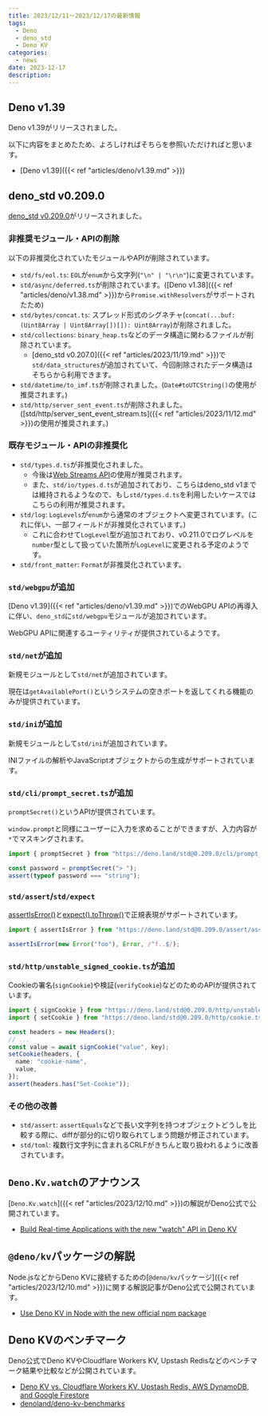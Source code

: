 ```yaml
---
title: 2023/12/11〜2023/12/17の最新情報
tags:
  - Deno
  - deno_std
  - Deno KV
categories:
  - news
date: 2023-12-17
description: 
---
```


## Deno v1.39

Deno v1.39がリリースされました。

以下に内容をまとめたため、よろしければそちらを参照いただければと思います。

* [Deno v1.39]({{< ref "articles/deno/v1.39.md" >}})

## deno_std v0.209.0

[deno_std v0.209.0](https://github.com/denoland/deno_std/releases/tag/0.209.0)がリリースされました。

### 非推奨モジュール・APIの削除

以下の非推奨化されていたモジュールやAPIが削除されています。

- `std/fs/eol.ts`: `EOL`が`enum`から文字列(`"\n" | "\r\n"`)に変更されています。
- `std/async/deferred.ts`が削除されています。([Deno v1.38]({{< ref "articles/deno/v1.38.md" >}})から`Promise.withResolvers`がサポートされたため)
- `std/bytes/concat.ts`: スプレッド形式のシグネチャ(`concat(...buf: (Uint8Array | Uint8Array[])[]): Uint8Array`)が削除されました。
- `std/collections`: `binary_heap.ts`などのデータ構造に関わるファイルが削除されています。
  - [deno_std v0.207.0]({{< ref "articles/2023/11/19.md" >}})で`std/data_structures`が追加されていて、今回削除されたデータ構造はそちらから利用できます。
- `std/datetime/to_imf.ts`が削除されました。(`Date#toUTCString()`の使用が推奨されます。)
- `std/http/server_sent_event.ts`が削除されました。([std/http/server_sent_event_stream.ts]({{< ref "articles/2023/11/12.md" >}})の使用が推奨されます。)

### 既存モジュール・APIの非推奨化

- `std/types.d.ts`が非推奨化されました。
  - 今後は[Web Streams API](https://developer.mozilla.org/en-US/docs/Web/API/Streams_API)の使用が推奨されます。
  - また、`std/io/types.d.ts`が追加されており、こちらはdeno_std v1までは維持されるようなので、もし`std/types.d.ts`を利用したいケースではこちらの利用が推奨されます。
- `std/log`: `LogLevels`が`enum`から通常のオブジェクトへ変更されています。(これに伴い、一部フィールドが非推奨化されています。)
  - これに合わせて`LogLevel`型が追加されており、v0.211.0でログレベルを`number`型として扱っていた箇所が`LogLevel`に変更される予定のようです。
- `std/front_matter`: `Format`が非推奨化されています。

### `std/webgpu`が追加

[Deno v1.39]({{< ref "articles/deno/v1.39.md" >}})でのWebGPU APIの再導入に伴い、`deno_std`に`std/webgpu`モジュールが追加されています。

WebGPU APIに関連するユーティリティが提供されているようです。

### `std/net`が追加

新規モジュールとして`std/net`が追加されています。

現在は`getAvailablePort()`というシステムの空きポートを返してくれる機能のみが提供されています。

### `std/ini`が追加

新規モジュールとして`std/ini`が追加されています。

INIファイルの解析やJavaScriptオブジェクトからの生成がサポートされています。

### `std/cli/prompt_secret.ts`が追加

`promptSecret()`というAPIが提供されています。

`window.prompt`と同様にユーザーに入力を求めることができますが、入力内容が`*`でマスキングされます。

```javascript
import { promptSecret } from "https://deno.land/std@0.209.0/cli/prompt_secret.ts";

const password = promptSecret("> ");
assert(typeof password === "string");
```

### `std/assert`/`std/expect`

[assertIsError()](https://deno.land/std@0.209.0/assert/assert_is_error.ts)と[expect().toThrow()](https://deno.land/std@0.209.0/expect/mod.ts)で正規表現がサポートされています。

```typescript
import { assertIsError } from "https://deno.land/std@0.209.0/assert/assert_is_error.ts";

assertIsError(new Error("foo"), Error, /^f..$/);
```

### `std/http/unstable_signed_cookie.ts`が追加

Cookieの署名(`signCookie`)や検証(`verifyCookie`)などのためのAPIが提供されています。

```typescript
import { signCookie } from "https://deno.land/std@0.209.0/http/unstable_signed_cookie.ts";
import { setCookie } from "https://deno.land/std@0.209.0/http/cookie.ts";

const headers = new Headers();
// ...
const value = await signCookie("value", key);
setCookie(headers, {
  name: "cookie-name",
  value,
});
assert(headers.has("Set-Cookie"));
```

### その他の改善

- `std/assert`: `assertEquals`などで長い文字列を持つオブジェクトどうしを比較する際に、diffが部分的に切り取られてしまう問題が修正されています。
- `std/toml`: 複数行文字列に含まれるCRLFがきちんと取り扱われるように改善されています。

## `Deno.Kv.watch`のアナウンス

[`Deno.Kv.watch`]({{< ref "articles/2023/12/10.md" >}})の解説がDeno公式で公開されています。

- [Build Real-time Applications with the new "watch" API in Deno KV](https://deno.com/blog/kv-watch)

## `@deno/kv`パッケージの解説

Node.jsなどからDeno KVに接続するための[`@deno/kv`パッケージ]({{< ref "articles/2023/12/10.md" >}})に関する解説記事がDeno公式で公開されています。

- [Use Deno KV in Node with the new official npm package](https://deno.com/blog/kv-npm)

## Deno KVのベンチマーク

Deno公式でDeno KVやCloudflare Workers KV, Upstash Redisなどのベンチマーク結果や比較などが公開されています。

- [Deno KV vs. Cloudflare Workers KV, Upstash Redis, AWS DynamoDB, and Google Firestore](https://deno.com/blog/comparing-deno-kv)
- [denoland/deno-kv-benchmarks](https://github.com/denoland/deno-kv-benchmarks)
